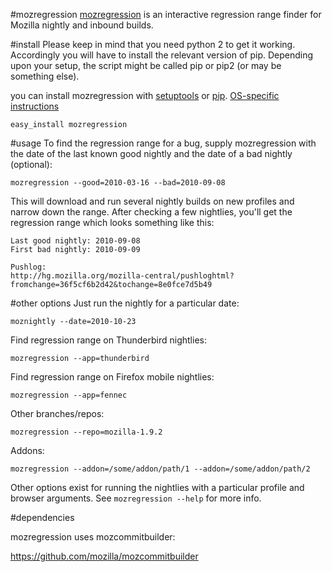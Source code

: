 #mozregression
[mozregression](http://mozilla.github.com/mozregression) is an interactive regression range finder for Mozilla nightly and inbound builds.

#install
Please keep in mind that you need python 2 to get it working. Accordingly you will have to install the relevant version of pip. Depending upon your setup, the script might be called pip or pip2 (or may be something else).

you can install mozregression with [setuptools](http://pypi.python.org/pypi/setuptools) or [pip](http://pypi.python.org/pypi/pip). [OS-specific instructions](http://mozilla.github.com/mozregression/)

	easy_install mozregression

#usage
To find the regression range for a bug, supply mozregression with the date of the last known good nightly and the date of a bad nightly (optional):

	mozregression --good=2010-03-16 --bad=2010-09-08

This will download and run several nightly builds on new profiles and narrow down the range. After checking a few nightlies, you'll get the regression range which looks something like this:

	Last good nightly: 2010-09-08
	First bad nightly: 2010-09-09

	Pushlog:
	http://hg.mozilla.org/mozilla-central/pushloghtml?fromchange=36f5cf6b2d42&tochange=8e0fce7d5b49

#other options
Just run the nightly for a particular date:

	moznightly --date=2010-10-23

Find regression range on Thunderbird nightlies:

	mozregression --app=thunderbird

Find regression range on Firefox mobile nightlies:

	mozregression --app=fennec

Other branches/repos:

	mozregression --repo=mozilla-1.9.2

Addons:

	mozregression --addon=/some/addon/path/1 --addon=/some/addon/path/2

Other options exist for running the nightlies with a particular
profile and browser arguments. See `mozregression --help` for more info.

#dependencies

mozregression uses mozcommitbuilder:

https://github.com/mozilla/mozcommitbuilder
